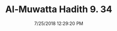---
title        : "Al-Muwatta Hadith 9. 34"
date         : 7/25/2018 12:29:20 PM
draft        : false
type         : "hadith"
layout       : "hadith"
BookCode     : "AMH"
VolumeNumber : "9"
HadithNumber : "34"
categories  :  ["Prayer, Shortening - General Remarks concerning the Voluntary Prayer of Duha"]
---